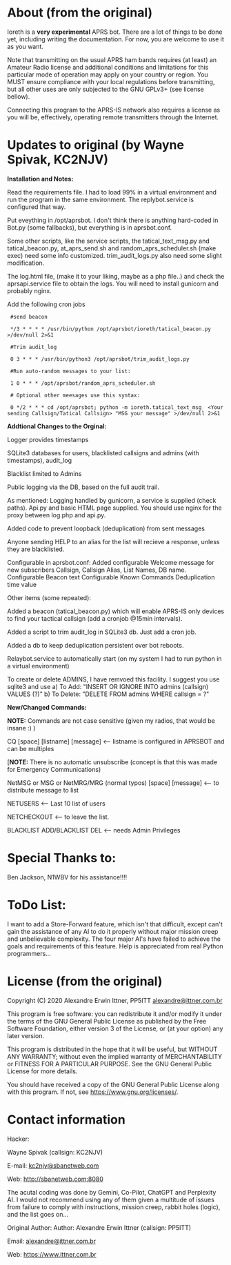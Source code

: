 
# About (from the original)

Ioreth is a **very experimental** APRS bot. There are a lot of things to be
done yet, including writing the documentation. For now, you are welcome to
use it as you want.

Note that transmitting on the usual APRS ham bands requires (at least) an
Amateur Radio license and additional conditions and limitations for this
particular mode of operation may apply on your country or region. You MUST
ensure compliance with your local regulations before transmitting, but all
other uses are only subjected to the GNU GPLv3+ (see license bellow).

Connecting this program to the APRS-IS network also requires a license as
you will be, effectively, operating remote transmitters through the Internet.

# Updates to original (by Wayne Spivak, KC2NJV)

<b>Installation and Notes:</b>  

Read the requirements file.  I had to load 99% in a virtual environment and run the program in the same environment.  The replybot.service is configured that way.

Put eveything in /opt/aprsbot.  I don't think there is anything hard-coded in Bot.py (some fallbacks), but everything is in aprsbot.conf.

Some other scripts, like the service scripts, the tatical_text_msg.py and tatical_beacon.py, at_aprs_send.sh and random_aprs_scheduler.sh (make exec) need some info customized. trim_audit_logs.py also need some slight modification.

The log.html file, (make it to your liking, maybe as a php file..) and check the aprsapi.service file to obtain the logs.  You will need to install gunicorn and probably nginx.

Add the following cron jobs 

     #send beacon
     
     */3 * * * * /usr/bin/python /opt/aprsbot/ioreth/tatical_beacon.py  >/dev/null 2>&1
     
     #Trim audit_log

     0 3 * * * /usr/bin/python3 /opt/aprsbot/trim_audit_logs.py

     #Run auto-random messages to your list:

     1 0 * * * /opt/aprsbot/random_aprs_scheduler.sh

     # Optional other meesages use this syntax:
     
     0 */2 * * * cd /opt/aprsbot; python -m ioreth.tatical_text_msg  <Your sending Callsign/Tatical Callsign> "MSG your message" >/dev/null 2>&1


<b>Addtional Changes to the Orginal:</b>

Logger provides timestamps

SQLite3 databases for users, blacklisted callsigns and admins (with timestamps), audit_log

Blacklist limited to Admins

Public logging via the DB, based on the full audit trail.  

As mentioned: Logging handled by gunicorn, a service is supplied (check paths). Api.py and basic HTML page supplied.  You should use nginx for the proxy between log.php and api.py.

Added code to prevent loopback (deduplication) from sent messages

Anyone sending HELP to an alias for the list will recieve a response, unless they are blacklisted.

Configurable in aprsbot.conf:
Added configurable Welcome message for new subscribers
Callsign, Callsign Alias, List Names, DB name.
Configurable Beacon text
Configurable Known Commands
Deduplication time value

Other items (some repeated):

Added a beacon (tatical_beacon.py) which will enable APRS-IS only devices to find your tactical callsign (add a cronjob @15min intervals).

Added a script to trim audit_log in SQLite3 db.  Just add a cron job.

Added a db to keep deduplication persistent over bot reboots.  

Relaybot.service to automatically start (on my system I had to run python in a virtual environment)

To create or delete ADMINS, I have remvoed this facility.  I suggest you use sqlite3 and use
a) To Add:
    "INSERT OR IGNORE INTO admins (callsign) VALUES (?)"
b) To Delete:
     "DELETE FROM admins WHERE callsign = ?"
     
<b>New/Changed Commands:</b>

<b>NOTE:</b> Commands are not case sensitive (given my radios, that would be insane :) )

CQ [space] [listname] [message] <-- listname is configured in APRSBOT and can be multiples

[<b>NOTE:</b> There is no automatic unsubscribe (concept is that this was made for Emergency Communications)

NetMSG or MSG or NetMRG/MRG (normal typos) [space] [message] <-- to distribute message to list

NETUSERS  <-- Last 10 list of users

NETCHECKOUT  <-- to leave the list.

BLACKLIST ADD/BLACKLIST DEL <-- needs Admin Privileges

# Special Thanks to:

Ben Jackson, N1WBV for his assistance!!!!

# ToDo List:

I want to add a Store-Forward feature, which isn't that difficult, except can't gain the assistance of any AI to do it properly without major mission creep and unbelievable complexity.  The four major AI's have failed to achieve the goals and requirements of this feature.  Help is appreciated from real Python programmers...

# License (from the original)

Copyright (C) 2020  Alexandre Erwin Ittner, PP5ITT <alexandre@ittner.com.br>

This program is free software: you can redistribute it and/or modify
it under the terms of the GNU General Public License as published by
the Free Software Foundation, either version 3 of the License, or
(at your option) any later version.

This program is distributed in the hope that it will be useful,
but WITHOUT ANY WARRANTY; without even the implied warranty of
MERCHANTABILITY or FITNESS FOR A PARTICULAR PURPOSE.  See the
GNU General Public License for more details.

You should have received a copy of the GNU General Public License
along with this program.  If not, see <https://www.gnu.org/licenses/>.



# Contact information

Hacker:

Wayne Spivak (callsign: KC2NJV)

E-mail: <kc2njv@sbanetweb.com>

Web: <http://sbanetweb.com:8080>

The acutal coding was done by Gemini, Co-Pilot, ChatGPT and Perplexity AI.  I would not recommend using any of them given a multitude of issues from failure to comply with instructions, mission creep, rabbit holes (logic), and the list goes on...

Original Author:
Author: Alexandre Erwin Ittner   (callsign: PP5ITT)

Email: <alexandre@ittner.com.br>

Web: <https://www.ittner.com.br>
